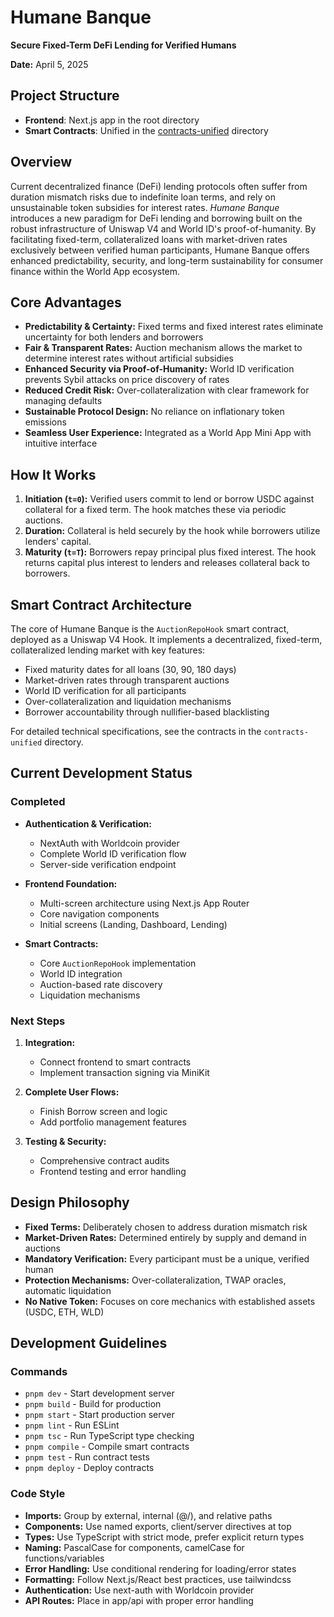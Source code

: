 # Humane Banque
**Secure Fixed-Term DeFi Lending for Verified Humans**

**Date:** April 5, 2025

## Project Structure

- **Frontend**: Next.js app in the root directory
- **Smart Contracts**: Unified in the [contracts-unified](./contracts-unified) directory

## Overview

Current decentralized finance (DeFi) lending protocols often suffer from duration mismatch risks due to indefinite loan terms, and rely on unsustainable token subsidies for interest rates. 
*Humane Banque* introduces a new paradigm for DeFi lending and borrowing built on the robust infrastructure of Uniswap V4 and World ID's proof-of-humanity. By facilitating fixed-term, collateralized loans with market-driven rates exclusively between verified human participants, Humane Banque offers enhanced predictability, security, and long-term sustainability for consumer finance within the World App ecosystem.

## Core Advantages

- **Predictability & Certainty:** Fixed terms and fixed interest rates eliminate uncertainty for both lenders and borrowers
- **Fair & Transparent Rates:** Auction mechanism allows the market to determine interest rates without artificial subsidies
- **Enhanced Security via Proof-of-Humanity:** World ID verification prevents Sybil attacks on price discovery of rates
- **Reduced Credit Risk:** Over-collateralization with clear framework for managing defaults
- **Sustainable Protocol Design:** No reliance on inflationary token emissions
- **Seamless User Experience:** Integrated as a World App Mini App with intuitive interface

## How It Works

1. **Initiation (`t=0`):** Verified users commit to lend or borrow USDC against collateral for a fixed term. The hook matches these via periodic auctions.
2. **Duration:** Collateral is held securely by the hook while borrowers utilize lenders' capital.
3. **Maturity (`t=T`):** Borrowers repay principal plus fixed interest. The hook returns capital plus interest to lenders and releases collateral back to borrowers.

## Smart Contract Architecture

The core of Humane Banque is the `AuctionRepoHook` smart contract, deployed as a Uniswap V4 Hook. It implements a decentralized, fixed-term, collateralized lending market with key features:

- Fixed maturity dates for all loans (30, 90, 180 days)
- Market-driven rates through transparent auctions
- World ID verification for all participants
- Over-collateralization and liquidation mechanisms
- Borrower accountability through nullifier-based blacklisting

For detailed technical specifications, see the contracts in the `contracts-unified` directory.

## Current Development Status

### Completed

- **Authentication & Verification:**
  - NextAuth with Worldcoin provider
  - Complete World ID verification flow
  - Server-side verification endpoint
  
- **Frontend Foundation:**
  - Multi-screen architecture using Next.js App Router
  - Core navigation components
  - Initial screens (Landing, Dashboard, Lending)
  
- **Smart Contracts:**
  - Core `AuctionRepoHook` implementation
  - World ID integration
  - Auction-based rate discovery
  - Liquidation mechanisms

### Next Steps

1. **Integration:**
   - Connect frontend to smart contracts
   - Implement transaction signing via MiniKit
   
2. **Complete User Flows:**
   - Finish Borrow screen and logic
   - Add portfolio management features
   
3. **Testing & Security:**
   - Comprehensive contract audits
   - Frontend testing and error handling

## Design Philosophy

- **Fixed Terms:** Deliberately chosen to address duration mismatch risk
- **Market-Driven Rates:** Determined entirely by supply and demand in auctions
- **Mandatory Verification:** Every participant must be a unique, verified human
- **Protection Mechanisms:** Over-collateralization, TWAP oracles, automatic liquidation
- **No Native Token:** Focuses on core mechanics with established assets (USDC, ETH, WLD)

## Development Guidelines

### Commands
- `pnpm dev` - Start development server
- `pnpm build` - Build for production
- `pnpm start` - Start production server
- `pnpm lint` - Run ESLint
- `pnpm tsc` - Run TypeScript type checking
- `pnpm compile` - Compile smart contracts
- `pnpm test` - Run contract tests
- `pnpm deploy` - Deploy contracts

### Code Style
- **Imports:** Group by external, internal (@/), and relative paths
- **Components:** Use named exports, client/server directives at top
- **Types:** Use TypeScript with strict mode, prefer explicit return types
- **Naming:** PascalCase for components, camelCase for functions/variables
- **Error Handling:** Use conditional rendering for loading/error states
- **Formatting:** Follow Next.js/React best practices, use tailwindcss
- **Authentication:** Use next-auth with Worldcoin provider
- **API Routes:** Place in app/api with proper error handling
